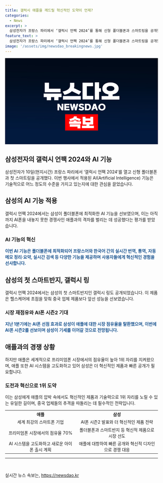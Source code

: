 ```yaml
---
title: 갤럭시 애플을 깨드릴 혁신적인 도약이 언제?
categories:
  - News
excerpt: >
  삼성전자가 프랑스 파리에서 ‘갤럭시 언팩 2024’를 통해 신형 폴더블폰과 스마트링을 공개했다. 이번에도 AI 기능이 주목을 받았는데, 폴더블폰에 최적화된 기능을 통해 애플과의 격차를 벌리는 평가를 받았다. 또한 첫 스마트반지인 갤럭시 링 또한 공개돼 헬스케어 기능에서 중국 업체 제품을 앞섰다. 삼성은 지난해 애플에 판매 1위 자리를 내줬지만 AI폰 선점 효과로 탈환에 성공하며 기대를 모았다. 하지만 경쟁사인 애플의 도전이 계속되고 있어 삼성의 고도화된 AI 기능과 혁신적 디자인이 필수적이며, 계속해서 도전하다 보면 1위 자리를 노려볼 수 있을 것으로 전망된다.
feature_text: >
  삼성전자가 프랑스 파리에서 ‘갤럭시 언팩 2024’를 통해 신형 폴더블폰과 스마트링을 공개했다. 이번에도 AI 기능이 주목을 받았는데, 폴더블폰에 최적화된 기능을 통해 애플과의 격차를 벌리는 평가를 받았다. 또한 첫 스마트반지인 갤럭시 링 또한 공개돼 헬스케어 기능에서 중국 업체 제품을 앞섰다. 삼성은 지난해 애플에 판매 1위 자리를 내줬지만 AI폰 선점 효과로 탈환에 성공하며 기대를 모았다. 하지만 경쟁사인 애플의 도전이 계속되고 있어 삼성의 고도화된 AI 기능과 혁신적 디자인이 필수적이며, 계속해서 도전하다 보면 1위 자리를 노려볼 수 있을 것으로 전망된다.
image: '/assets/img/newsdao_breakingnews.jpg'
---
```


<p><img src="/assets/img/newsdao_breakingnews.jpg" alt="ontimetimes 속보" /></p>

<h2 data-ke-size="size26">삼성전자의 갤럭시 언팩 2024와 AI 기능</h2>

<p data-ke-size="size16">삼성전자가 10일(현지시간) 프랑스 파리에서 ‘갤럭시 언팩 2024’를 열고 신형 폴더블폰과 첫 스마트링을 공개했다. 이번 행사에서 적용된 AI(Artificial Intelligence) 기능은 기술적으로 어느 정도의 수준을 가지고 있는지에 대한 관심을 끌었습니다.</p>

<h2 data-ke-size="size24">삼성의 AI 기능 적용</h2>

<p data-ke-size="size16">갤럭시 언팩 2024에서는 삼성이 폴더블폰에 최적화한 AI 기능을 선보였으며, 이는 아직까지 AI폰을 내놓지 못한 경쟁사인 애플과의 격차를 벌리는 데 성공했다는 평가를 받았습니다.</p>

<h3 data-ke-size="size22">AI 기능의 혁신</h3>

<p data-ke-size="size16"><b><span style="color: #1a5490;">이번 AI 기능은 폴더블폰에 최적화되어 프랑스어와 한국어 간의 실시간 번역, 통역, 자동 메모 정리·요약, 실시간 검색 등 다양한 기능을 제공하며 사용자들에게 혁신적인 경험을 선사합니다.</span></b></p>

<h2 data-ke-size="size24">삼성의 첫 스마트반지, 갤럭시 링</h2>

<p data-ke-size="size16">갤럭시 언팩 2024에서는 삼성의 첫 스마트반지인 갤럭시 링도 공개되었습니다. 이 제품은 헬스케어에 초점을 맞춰 중국 업체 제품보다 앞선 성능을 선보였습니다.</p>

<h3 data-ke-size="size22">시장 재점유와 AI폰 시즌2 기대</h3>

<p data-ke-size="size16"><b><span style="color: #1a5490;">지난 1분기에는 AI폰 선점 효과로 삼성이 애플에 대한 시장 점유율을 탈환했으며, 이번에 AI폰 시즌2를 선보이며 삼성이 기세를 이어갈 것으로 전망됩니다.</span></b></p>

<h2 data-ke-size="size24">애플과의 경쟁 상황</h2>

<p data-ke-size="size16">하지만 애플은 세계적으로 프리미엄폰 시장에서의 점유율이 높아 1위 자리를 지켜왔으며, 애플 또한 AI 시스템을 고도화하고 있어 삼성은 더 혁신적인 제품과 빠른 공개가 필요합니다.</p>

<h3 data-ke-size="size22">도전과 혁신으로 1위 도약</h3>

<p data-ke-size="size16">이는 삼성에게 애플의 압박 속에서도 혁신적인 제품과 기술력으로 1위 자리를 노릴 수 있는 유일한 길이며, 중국 업체들의 추격을 따돌리는 데 필수적인 전략입니다.</p>

<table>
    <tbody>
        <tr>
            <td style="text-align: center; height: 17px;"><b>애플</b></td>
            <td style="text-align: center; height: 17px;"><b>삼성</b></td>
        </tr>
        <tr>
            <td style="text-align: center; height: 17px;">세계 최강의 스마트폰 기업</td>
            <td style="text-align: center; height: 17px;">AI폰 시즌2 발표와 더 혁신적인 제품 전략</td>
        </tr>
        <tr>
            <td style="text-align: center; height: 17px;">프리미엄폰 시장에서의 점유율 70%</td>
            <td style="text-align: center; height: 17px;">폴더블폰과 스마트반지 등 혁신적 제품으로 시장 선도</td>
        </tr>
        <tr>
            <td style="text-align: center; height: 17px;">AI 시스템을 고도화하고 새로운 아이폰 출시 계획</td>
            <td style="text-align: center; height: 17px;">애플에 대항하여 빠른 공개와 혁신적 디자인으로 경쟁 대응</td>
        </tr>
    </tbody>
</table>

<p data-ke-size="size16"></p>

<hr>

<p data-ke-size="size16">&nbsp;</p>
실시간 뉴스 속보는, <a href="https://newsdao.kr" rel="dofollow">https://newsdao.kr</a>


